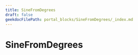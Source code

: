 ```yaml
---
title: SineFromDegrees
draft: false
geekdocFilePath: portal_blocks/SineFromDegrees/_index.md
---
```

# SineFromDegrees